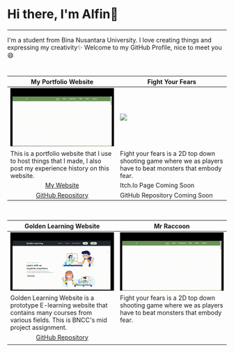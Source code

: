 # Hi there, I'm Alfin👋
---
I'm a student from Bina Nusantara University. I love creating things and expressing my creativity✨ Welcome to my GitHub Profile, nice to meet you😄



#
<table width="100%">
 <thead>
   <tr>
     <th width="50%" align="center">My Portfolio Website</a></th>
     <th width="50%" align="center">Fight Your Fears</a></th>
   </tr>
 </thead>
 <tbody>
   <tr>
     <td><img src="https://github.com/alfinsrf/alfinsrf/blob/main/Media/My%20Website%20GIF.gif"></td>
     <td><img src="https://github.com/alfinsrf/alfinsrf/blob/main/Media/FightYourFears%20GIF.gif"></td>
   </tr>
   <tr>
     <td valign="text-top">This is a portfolio website that I use to host things that I made, I also post my experience history on this website.</td>
     <td valign="text-top">Fight your fears is a 2D top down shooting game where we as players have to beat monsters that embody fear.</td>
   </tr>
   <tr>
    <td align="center"><a href="https://alfinsrf.github.io/alfinsportfolio.github.io/">My Website</td>
    <td>Itch.Io Page Coming Soon</td>
  </tr>
  <tr>
   <td align="center"><a href="https://github.com/alfinsrf/alfinsportfolio.github.io">GitHub Repository</td>
   <td>GitHub Repository Coming Soon</td>
  </tr>
 </tbody>
</table>

<br>

<table width="100%">
 <thead>
   <tr>
     <th width="50%" align="center">Golden Learning Website</a></th>
     <th width="50%" align="center">Mr Raccoon</a></th>
   </tr>
 </thead>
 <tbody>
   <tr>
     <td><img src="https://github.com/alfinsrf/alfinsrf/blob/main/Media/GoldenLearning%20GIF.gif"></td>
     <td><img src="https://github.com/alfinsrf/alfinsrf/blob/main/Media/My%20Website%20GIF.gif"></td>
   </tr>
   <tr>
     <td valign="text-top">Golden Learning Website is a prototype E-learning website that contains many courses from various fields. This is BNCC's mid project assignment.</td>
     <td valign="text-top">Fight your fears is a 2D top down shooting game where we as players have to beat monsters that embody fear.</td>
   </tr>
   <tr>
    <td align="center"><a href="https://github.com/alfinsrf/goldenlearning.github.io">GitHub Repository</td>
    <td></td>
  </tr>
  <tr>
   <td align="center"><a href=""></td>
   <td></td>
  </tr>
 </tbody>
</table>


<!--
**alfinsrf/alfinsrf** is a ✨ _special_ ✨ repository because its `README.md` (this file) appears on your GitHub profile.

Here are some ideas to get you started:

- 🔭 I’m currently working on ...
- 🌱 I’m currently learning ...
- 👯 I’m looking to collaborate on ...
- 🤔 I’m looking for help with ...
- 💬 Ask me about ...
- 📫 How to reach me: ...
- 😄 Pronouns: ...
- ⚡ Fun fact: ...
-->
